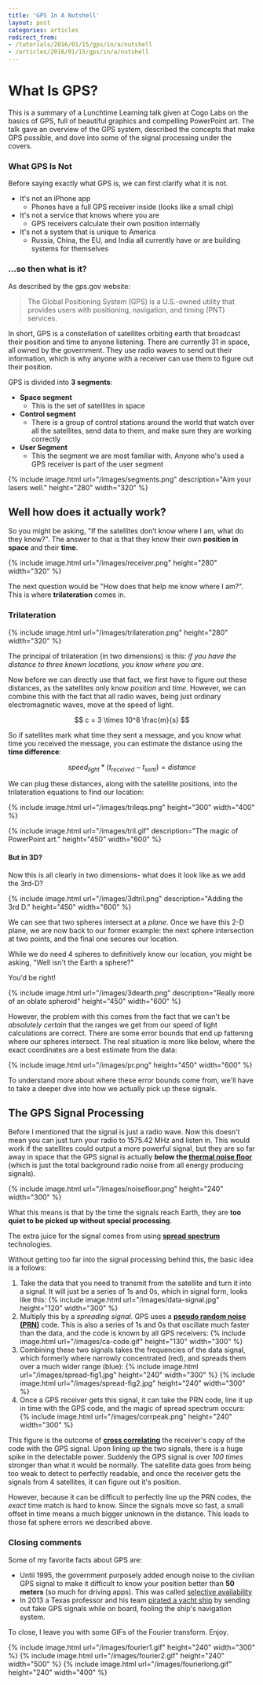 ```yaml
---
title: 'GPS In A Nutshell'
layout: post
categories: articles
redirect_from:
- /tutorials/2016/01/15/gps/in/a/nutshell
- /articles/2016/01/15/gps/in/a/nutshell
---
```


# What Is GPS?

This is a summary of a Lunchtime Learning talk given at Cogo Labs on the basics of GPS, full of beautiful graphics and compelling PowerPoint art.
The talk gave an overview of the GPS system, described the concepts that make GPS possible, and dove into some of the signal processing under the covers.

### What GPS Is Not

Before saying exactly what GPS is, we can first clarify what it is not. 

- It's not an iPhone app
  - Phones have a full GPS receiver inside (looks like a small chip)
- It's not a service that knows where you are
  - GPS receivers calculate their own position internally
- It's not a system that is unique to America
  - Russia, China, the EU, and India all currently have or are building systems for themselves


### ...so then what is it?

As described by the gps.gov website:

> The Global Positioning System (GPS) is a U.S.-owned utility that provides users with positioning, navigation, and timing (PNT) services.

In short, GPS is a constellation of satellites orbiting earth that broadcast their position and time to anyone listening.
There are currently 31 in space, all owned by the government.
They use radio waves to send out their information, which is why anyone with a receiver can use them to figure out their position.

GPS is divided into **3 segments**:

- **Space segment**
  - This is the set of satellites in space
- **Control segment**
  - There is a group of control stations around the world that watch over all the satellites, send data to them, and make sure they are working correctly
- **User Segment**
  - This the segment we are most familiar with. Anyone who's used a GPS receiver is part of the user segment

{% include image.html url="/images/segments.png" description="Aim your lasers well." height="280" width="320" %}


## Well how does it actually work?

So you might be asking, "If the satellites don’t know where I am, what do they know?". The answer to that is that they know their own **position in space** and their **time**.

{% include image.html url="/images/receiver.png" height="280" width="320" %}

The next question would be "How does that help me know where I am?". This is where **trilateration** comes in.

### Trilateration

{% include image.html url="/images/trilateration.png" height="280" width="320" %}

The principal of trilateration (in two dimensions) is this: *if you have the distance to three known locations, you know where you are*.

Now before we can directly use that fact, we first have to figure out these distances, as the satellites only know *position* and *time*. 
However, we can combine this with the fact that all radio waves, being just ordinary electromagnetic waves, move at the speed of light.

$$
  c = 3 \times 10^8 \frac{m}{s}
$$

So if satellites mark what time they sent a message, and you know what time you received the message, you can estimate the distance using the **time difference**:

$$
  speed_{light} * ( t_{received} - t_{sent} ) = distance
$$

We can plug these distances, along with the satellite positions, into the trilateration equations to find our location:

{% include image.html url="/images/trileqs.png" height="300" width="400" %}

{% include image.html url="/images/tril.gif" description="The magic of PowerPoint art." height="450" width="600" %}


#### But in 3D?
Now this is all clearly in two dimensions- what does it look like as we add the 3rd-D?

{% include image.html url="/images/3dtril.png" description="Adding the 3rd D." height="450" width="600" %}

We can see that two spheres intersect at a *plane*. 
Once we have this 2-D plane, we are now back to our former example: the next sphere intersection at two points, and the final one secures our location. 

While we do need 4 spheres to definitively know our location, you might be asking, "Well isn't the Earth a sphere?" 

You'd be right!

{% include image.html url="/images/3dearth.png" description="Really more of an oblate spheroid" height="450" width="600" %}

However, the problem with this comes from the fact that we can't be *absolutely certain* that the ranges we get from our speed of light calculations are correct.
There are some error bounds that end up fattening where our spheres intersect.
The real situation is more like below, where the exact coordinates are a best estimate from the data:

{% include image.html url="/images/pr.png" height="450" width="600" %}

To understand more about where these error bounds come from, we'll have to take a deeper dive into how we actually pick up these signals.

## The GPS Signal Processing

Before I mentioned that the signal is just a radio wave. 
Now this doesn't mean you can just turn your radio to 1575.42 MHz and listen in. 
This would work if the satellites could output a more powerful signal, but they are so far away in space that the GPS signal is actually 
**below the [thermal noise floor](https://en.wikipedia.org/wiki/Noise_floor)** (which is just the total background radio noise from all energy producing signals).

{% include image.html url="/images/noisefloor.png" height="240" width="300" %}

What this means is that by the time the signals reach Earth, they are **too quiet to be picked up without special processing**.

The extra juice for the signal comes from using **[spread spectrum](http://www.eetimes.com/document.asp?doc_id=1271899)** technologies. 

Without getting too far into the signal processing behind this, the basic idea is a follows:

<ol>
  <li>
    Take the data that you need to transmit from the satellite and turn it into a signal. It will just be a series of 1s and 0s, which in signal form, looks like this: 
    {% include image.html url="/images/data-signal.jpg" height="120" width="300" %}
  </li>
  <li>Multiply this by a <em>spreading signal</em>. GPS uses a <strong><a href="https://en.wikipedia.org/wiki/Pseudorandom_noise">pseudo random noise (PRN)</a></strong> code. This is also a series of 1s and 0s that oscillate much faster than the data, and the code is known by all GPS receivers: 
    {% include image.html url="/images/ca-code.gif" height="130" width="300" %}
    </li>
    <li>
    Combining these two signals takes the frequencies of the data signal, which formerly where narrowly concentrated (red), and spreads them over a much wider range (blue):
    {% include image.html url="/images/spread-fig1.jpg" height="240" width="300" %} {% include image.html url="/images/spread-fig2.jpg" height="240" width="300" %}
    </li>
    <li>
    Once a GPS receiver gets this signal, it can take the PRN code, line it up in time with the GPS code, and the magic of spread spectrum occurs:
    {% include image.html url="/images/corrpeak.png" height="240" width="300" %}
    </li>

</ol>




This figure is the outcome of **[cross correlating](https://en.wikipedia.org/wiki/Cross-correlation)** the receiver's copy of the code with the GPS signal.
Upon lining up the two signals, there is a huge spike in the detectable power. 
Suddenly the GPS signal is over *100 times* stronger than what it would be normally.
The satellite data goes from being too weak to detect to perfectly readable, and once the receiver gets the signals from 4 satellites, it can figure out it's position.

However, because it can be difficult to perfectly line up the PRN codes, the *exact* time match is hard to know.
Since the signals move so fast, a small offset in time means a much bigger unknown in the distance. 
This leads to those fat sphere errors we described above.


### Closing comments
Some of my favorite facts about GPS are:

- Until 1995, the government purposely added enough noise to the civilian GPS signal to make it difficult to know your position better than **50 meters** (so much for driving apps). This was called [selective availability](http://www.gps.gov/systems/gps/modernization/sa/)
- In 2013 a Texas professor and his team [pirated a yacht ship](http://www.insidegnss.com/node/3659) by sending out fake GPS signals while on board, fooling the ship's navigation system.

To close, I leave you with some GIFs of the Fourier transform. Enjoy.

{% include image.html url="/images/fourier1.gif" height="240" width="300" %}
{% include image.html url="/images/fourier2.gif" height="240" width="500" %}
{% include image.html url="/images/fourierlong.gif" height="240" width="400" %}


